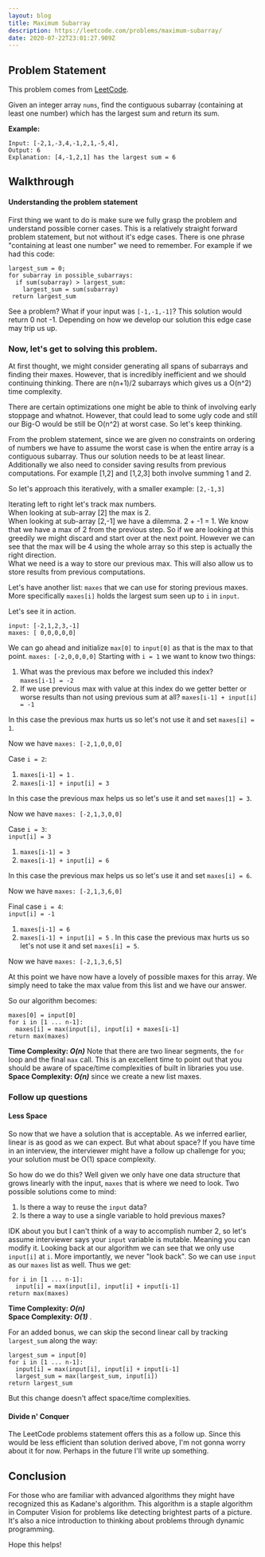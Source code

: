 ```yaml
---
layout: blog
title: Maximum Subarray
description: https://leetcode.com/problems/maximum-subarray/
date: 2020-07-22T23:01:27.909Z
---
```

## Problem Statement
This problem comes from [LeetCode](https://leetcode.com/problems/maximum-subarray/).

Given an integer array `nums`, find the contiguous subarray (containing at least one number) which has the largest sum and return its sum.

**Example:**

```
Input: [-2,1,-3,4,-1,2,1,-5,4],
Output: 6
Explanation: [4,-1,2,1] has the largest sum = 6
```  


## Walkthrough

#### Understanding the problem statement

First thing we want to do is make sure we fully grasp the problem and understand possible corner cases. This is a relatively straight forward problem statement, but not without it's edge cases. 
There is one phrase "containing at least one number" we need to remember. For example if we had this code:
```
largest_sum = 0;
for subarray in possible_subarrays:
  if sum(subarray) > largest_sum:
    largest_sum = sum(subarray)
 return largest_sum

``` 
See a problem? What if your input was `[-1,-1,-1]`? This solution would return 0 not -1. Depending on how we develop our solution this edge case may trip us up.

### Now, let's get to solving this problem.


At first thought, we might consider generating all spans of subarrays and finding their maxes. However, that is incredibly inefficient and we should continuing thinking. There are n(n+1)/2 subarrays which gives us a O(n^2) time complexity.

There are certain optimizations one might be able to think of involving early stoppage and whatnot. However, that could lead to some ugly code and still our Big-O would be still be O(n^2) at worst case. So let's keep thinking.

From the problem statement, since we are given no constraints on ordering of numbers we have to assume the worst case is when the entire array is a contiguous subarray. Thus our solution needs to be at least linear.
Additionally we also need to consider saving results from previous computations. For example [1,2] and [1,2,3] both involve summing 1 and 2. 


So let's approach this iteratively, with a smaller example: `[2,-1,3]`

Iterating left to right let's track max numbers.  
When looking at sub-array [2] the max is 2.  
When looking at sub-array [2,-1] we have a dilemma. 2 + -1 = 1. We know that we have a max of 2 from the previous step. So if we are looking at this greedily we might discard and start over at the next point. However we can see that the max will be 4 using the whole array so this step is actually the right direction.   
What we need is a way to store our previous max. This will also allow us to store results from previous computations.

Let's have another list: `maxes` that we can use for storing previous maxes. More specifically `maxes[i]` holds the largest sum seen up to `i` in `input`.

Let's see it in action. 

`input: [-2,1,2,3,-1]`  
`maxes: [ 0,0,0,0,0]`  

We can go ahead and initialize `max[0]` to `input[0]` as that is the max to that point.
`maxes: [-2,0,0,0,0]`
Starting with `i = 1` we want to know two things:  
1) What was the previous max before we included this index?  
  `maxes[i-1] = -2`
2) If we use previous max with value at this index do we getter better or worse results than not using previous sum at all?
   `maxes[i-1] + input[i] = -1`

In this case the previous max hurts us so let's not use it and set `maxes[i] = 1`.

Now we have `maxes: [-2,1,0,0,0]`

Case `i = 2`:     
1) `maxes[i-1] = 1` .  
2) `maxes[i-1] + input[i] = 3` 
 
In this case the previous max helps us so let's use it and set `maxes[1] = 3`.

Now we have `maxes: [-2,1,3,0,0]`


Case `i = 3`:  
`input[i] = 3`
1) `maxes[i-1] = 3`
2) `maxes[i-1] + input[i] = 6`
 
In this case the previous max helps us so let's use it and set `maxes[i] = 6`.

Now we have `maxes: [-2,1,3,6,0]`

Final case `i = 4`:  
`input[i] = -1`
1) `maxes[i-1] = 6`
2) `maxes[i-1] + input[i] = 5` . 
In this case the previous max hurts us so let's not use it and set `maxes[i] = 5`.


Now we have `maxes: [-2,1,3,6,5]`

At this point we have now have a lovely of possible maxes for this array. We simply need to take the max value from this list and we have our answer.

So our algorithm becomes:
```
maxes[0] = input[0]
for i in [1 ... n-1]:
  maxes[i] = max(input[i], input[i] + maxes[i-1]
return max(maxes)

```

**Time Complexity: _O(n)_** Note that there are two linear segments, the `for` loop and the final `max` call. This is an excellent time to point out that you should be aware of space/time complexities of built in libraries you use.  
**Space Complexity: _O(n)_** since we create a new list maxes.  


### Follow up questions

#### Less Space
So now that we have a solution that is acceptable. As we inferred earlier, linear is as good as we can expect. But what about space? If you have time in an interview, the interviewer might have a follow up challenge for you; your solution must be O(1) space complexity.

So how do we do this? Well given we only have one data structure that grows linearly with the input, `maxes` that is where we need to look. Two possible solutions come to mind:
1) Is there a way to reuse the `input` data?
2) Is there a way to use a single variable to hold previous maxes? 

IDK about you but I can't think of a way to accomplish number 2, so let's assume interviewer says your `input` variable is mutable. Meaning you can modify it. Looking back at our algorithm we can see that we only use `input[i]` at `i`. More importantly, we never "look back". So we can use `input` as our `maxes` list as well. Thus we get:

```
for i in [1 ... n-1]:
  input[i] = max(input[i], input[i] + input[i-1]
return max(maxes)
```

**Time Complexity: _O(n)_**   
**Space Complexity: _O(1)_** .


For an added bonus, we can skip the second linear call by tracking `largest_sum` along the way:

```
largest_sum = input[0]
for i in [1 ... n-1]:
  input[i] = max(input[i], input[i] + input[i-1]
  largest_sum = max(largest_sum, input[i])
return largest_sum
``` 

But this change doesn't affect space/time complexities.

#### Divide n' Conquer
The LeetCode problems statement offers this as a follow up. Since this would be less efficient than solution derived above, I'm not gonna worry about it for now. Perhaps in the future I'll write up something. 

## Conclusion
For those who are familiar with advanced algorithms they might have recognized this as Kadane's algorithm. This algorithm is a staple algorithm in Computer Vision for problems like detecting brightest parts of a picture. It's also a nice introduction to thinking about problems through dynamic programming. 

Hope this helps!

